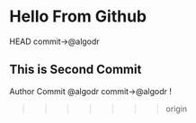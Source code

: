 # Hello From Github 
HEAD
commit->@algodr
## This is Second Commit
Author Commit @algodr
commit->@algodr !
>>>>>>> origin
